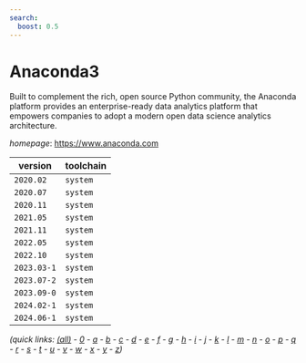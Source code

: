 ```yaml
---
search:
  boost: 0.5
---
```

# Anaconda3

Built to complement the rich, open source Python community, the Anaconda platform provides an enterprise-ready data analytics platform that empowers companies to adopt a modern open data science analytics architecture.

*homepage*: <https://www.anaconda.com>

version | toolchain
--------|----------
``2020.02`` | ``system``
``2020.07`` | ``system``
``2020.11`` | ``system``
``2021.05`` | ``system``
``2021.11`` | ``system``
``2022.05`` | ``system``
``2022.10`` | ``system``
``2023.03-1`` | ``system``
``2023.07-2`` | ``system``
``2023.09-0`` | ``system``
``2024.02-1`` | ``system``
``2024.06-1`` | ``system``


*(quick links: [(all)](../index.md) - [0](../0/index.md) - [a](../a/index.md) - [b](../b/index.md) - [c](../c/index.md) - [d](../d/index.md) - [e](../e/index.md) - [f](../f/index.md) - [g](../g/index.md) - [h](../h/index.md) - [i](../i/index.md) - [j](../j/index.md) - [k](../k/index.md) - [l](../l/index.md) - [m](../m/index.md) - [n](../n/index.md) - [o](../o/index.md) - [p](../p/index.md) - [q](../q/index.md) - [r](../r/index.md) - [s](../s/index.md) - [t](../t/index.md) - [u](../u/index.md) - [v](../v/index.md) - [w](../w/index.md) - [x](../x/index.md) - [y](../y/index.md) - [z](../z/index.md))*

